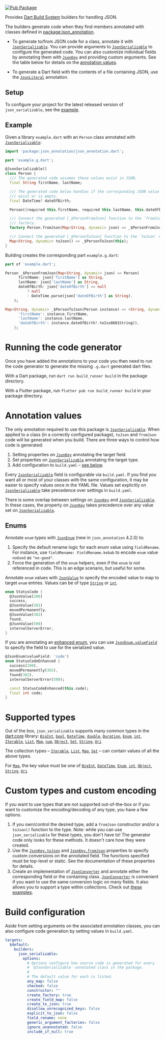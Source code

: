 <!-- This content is generated. See tool/readme/readme_template.md -->
[![Pub Package](https://img.shields.io/pub/v/json_serializable.svg)](https://pub.dev/packages/json_serializable)

Provides [Dart Build System] builders for handling JSON.

The builders generate code when they find members annotated with classes defined
in [package:json_annotation].

- To generate to/from JSON code for a class, annotate it with
  [`JsonSerializable`]. You can provide arguments to [`JsonSerializable`] to
  configure the generated code. You can also customize individual fields by
  annotating them with [`JsonKey`] and providing custom arguments. See the
  table below for details on the [annotation values](#annotation-values).

- To generate a Dart field with the contents of a file containing JSON, use the
  [`JsonLiteral`] annotation.

## Setup

To configure your project for the latest released version of
`json_serializable`, see the [example].

## Example

Given a library `example.dart` with an `Person` class annotated with
[`JsonSerializable`]:

```dart
import 'package:json_annotation/json_annotation.dart';

part 'example.g.dart';

@JsonSerializable()
class Person {
  /// The generated code assumes these values exist in JSON.
  final String firstName, lastName;

  /// The generated code below handles if the corresponding JSON value doesn't
  /// exist or is empty.
  final DateTime? dateOfBirth;

  Person({required this.firstName, required this.lastName, this.dateOfBirth});

  /// Connect the generated [_$PersonFromJson] function to the `fromJson`
  /// factory.
  factory Person.fromJson(Map<String, dynamic> json) => _$PersonFromJson(json);

  /// Connect the generated [_$PersonToJson] function to the `toJson` method.
  Map<String, dynamic> toJson() => _$PersonToJson(this);
}
```

Building creates the corresponding part `example.g.dart`:

```dart
part of 'example.dart';

Person _$PersonFromJson(Map<String, dynamic> json) => Person(
      firstName: json['firstName'] as String,
      lastName: json['lastName'] as String,
      dateOfBirth: json['dateOfBirth'] == null
          ? null
          : DateTime.parse(json['dateOfBirth'] as String),
    );

Map<String, dynamic> _$PersonToJson(Person instance) => <String, dynamic>{
      'firstName': instance.firstName,
      'lastName': instance.lastName,
      'dateOfBirth': instance.dateOfBirth?.toIso8601String(),
    };
```

# Running the code generator

Once you have added the annotations to your code you then need to run the code
generator to generate the missing `.g.dart` generated dart files.

With a Dart package, run `dart run build_runner build` in the package directory.

With a Flutter package, run `flutter pub run build_runner build` in your package
directory.

# Annotation values

The only annotation required to use this package is [`JsonSerializable`]. When
applied to a class (in a correctly configured package), `toJson` and `fromJson`
code will be generated when you build. There are three ways to control how code
is generated:

1. Setting properties on [`JsonKey`] annotating the target field.
1. Set properties on [`JsonSerializable`] annotating the target type.
1. Add configuration to `build.yaml` – [see below](#build-configuration).

Every [`JsonSerializable`] field is configurable via `build.yaml`. If you find
you want all or most of your classes with the same configuration, it may be
easier to specify values once in the YAML file. Values set explicitly on
[`JsonSerializable`] take precedence over settings in `build.yaml`.

There is some overlap between settings on [`JsonKey`] and
[`JsonSerializable`]. In these cases, the property on [`JsonKey`] takes
precedence over any value set on [`JsonSerializable`].

<!-- TODO: add an example! -->

## Enums

Annotate `enum` types with [`JsonEnum`] (new in `json_annotation` 4.2.0) to:

1. Specify the default rename logic for each enum value using `fieldRename`. For
   instance, use `fieldRename: FieldRename.kebab` to encode `enum` value
   `noGood` as `"no-good"`.
1. Force the generation of the `enum` helpers, even if the `enum` is not
   referenced in code. This is an edge scenario, but useful for some.

Annotate `enum` values with [`JsonValue`] to specify the encoded value to map
to target `enum` entries. Values can be of type [`String`] or [`int`].

```dart
enum StatusCode {
  @JsonValue(200)
  success,
  @JsonValue(301)
  movedPermanently,
  @JsonValue(302)
  found,
  @JsonValue(500)
  internalServerError,
}
```

If you are annotating an
[enhanced enum](https://dart.dev/guides/language/language-tour#declaring-enhanced-enums),
you can use [`JsonEnum.valueField`] to specify the field to use for the
serialized value.

```dart
@JsonEnum(valueField: 'code')
enum StatusCodeEnhanced {
  success(200),
  movedPermanently(301),
  found(302),
  internalServerError(500);

  const StatusCodeEnhanced(this.code);
  final int code;
}
```

# Supported types

Out of the box, `json_serializable` supports many common types in the
[dart:core](https://api.dart.dev/stable/dart-core/dart-core-library.html)
library: 
[`BigInt`], [`bool`], [`DateTime`], [`double`], [`Duration`], [`Enum`], [`int`],
[`Iterable`], [`List`], [`Map`], [`num`], [`Object`], [`Set`], [`String`],
[`Uri`]

The collection types –
[`Iterable`], [`List`], [`Map`], [`Set`]
– can contain values of all the above types.

For [`Map`], the key value must be one of
[`BigInt`], [`DateTime`], [`Enum`], [`int`], [`Object`], [`String`], [`Uri`]

# Custom types and custom encoding

If you want to use types that are not supported out-of-the-box or if you want to
customize the encoding/decoding of any type, you have a few options.

1. If you own/control the desired type, add a `fromJson` constructor and/or a
   `toJson()` function to the type. Note: while you can use `json_serializable`
   for these types, you don't have to! The generator code only looks for these
   methods. It doesn't care how they were created.
1. Use the [`JsonKey.toJson`] and [`JsonKey.fromJson`] properties to specify
   custom conversions on the annotated field. The functions specified must be
   top-level or static. See the documentation of these properties for details.
1. Create an implementation of [`JsonConverter`] and annotate either the
   corresponding field or the containing class. [`JsonConverter`] is convenient
   if you want to use the same conversion logic on many fields. It also allows
   you to support a type within collections. Check out
   [these examples](https://github.com/google/json_serializable.dart/blob/master/example/lib/json_converter_example.dart).

# Build configuration

Aside from setting arguments on the associated annotation classes, you can also
configure code generation by setting values in `build.yaml`.

```yaml
targets:
  $default:
    builders:
      json_serializable:
        options:
          # Options configure how source code is generated for every
          # `@JsonSerializable`-annotated class in the package.
          #
          # The default value for each is listed.
          any_map: false
          checked: false
          constructor: ""
          create_factory: true
          create_field_map: false
          create_to_json: true
          disallow_unrecognized_keys: false
          explicit_to_json: false
          field_rename: none
          generic_argument_factories: false
          ignore_unannotated: false
          include_if_null: true
```

[example]: https://github.com/google/json_serializable.dart/tree/master/example
[dart build system]: https://github.com/dart-lang/build
[package:json_annotation]: https://pub.dev/packages/json_annotation
[`BigInt`]: https://api.dart.dev/stable/dart-core/BigInt-class.html
[`bool`]: https://api.dart.dev/stable/dart-core/bool-class.html
[`DateTime`]: https://api.dart.dev/stable/dart-core/DateTime-class.html
[`double`]: https://api.dart.dev/stable/dart-core/double-class.html
[`Duration`]: https://api.dart.dev/stable/dart-core/Duration-class.html
[`Enum`]: https://api.dart.dev/stable/dart-core/Enum-class.html
[`int`]: https://api.dart.dev/stable/dart-core/int-class.html
[`Iterable`]: https://api.dart.dev/stable/dart-core/Iterable-class.html
[`JsonConverter`]: https://pub.dev/documentation/json_annotation/4.7.0/json_annotation/JsonConverter-class.html
[`JsonEnum.valueField`]: https://pub.dev/documentation/json_annotation/4.7.0/json_annotation/JsonEnum/valueField.html
[`JsonEnum`]: https://pub.dev/documentation/json_annotation/4.7.0/json_annotation/JsonEnum-class.html
[`JsonKey.fromJson`]: https://pub.dev/documentation/json_annotation/4.7.0/json_annotation/JsonKey/fromJson.html
[`JsonKey.toJson`]: https://pub.dev/documentation/json_annotation/4.7.0/json_annotation/JsonKey/toJson.html
[`JsonKey`]: https://pub.dev/documentation/json_annotation/4.7.0/json_annotation/JsonKey-class.html
[`JsonLiteral`]: https://pub.dev/documentation/json_annotation/4.7.0/json_annotation/JsonLiteral-class.html
[`JsonSerializable`]: https://pub.dev/documentation/json_annotation/4.7.0/json_annotation/JsonSerializable-class.html
[`JsonValue`]: https://pub.dev/documentation/json_annotation/4.7.0/json_annotation/JsonValue-class.html
[`List`]: https://api.dart.dev/stable/dart-core/List-class.html
[`Map`]: https://api.dart.dev/stable/dart-core/Map-class.html
[`num`]: https://api.dart.dev/stable/dart-core/num-class.html
[`Object`]: https://api.dart.dev/stable/dart-core/Object-class.html
[`Set`]: https://api.dart.dev/stable/dart-core/Set-class.html
[`String`]: https://api.dart.dev/stable/dart-core/String-class.html
[`Uri`]: https://api.dart.dev/stable/dart-core/Uri-class.html
